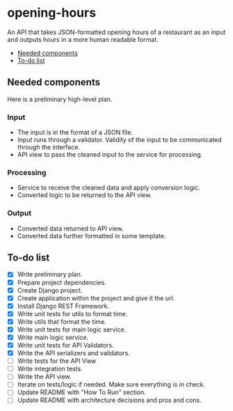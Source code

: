 # opening-hours
An API that takes JSON-formatted opening hours of a restaurant as an input and outputs hours in a more human readable format.

* [Needed components](#needed-components)
* [To-do list](#to-do-list)

## Needed components
Here is a preliminary high-level plan.

### Input
* The input is in the format of a JSON file.
* Input runs through a validator. Validity of the input to be communicated through the interface.
* API view to pass the cleaned input to the service for processing.

### Processing
* Service to receive the cleaned data and apply conversion logic.
* Converted logic to be returned to the API view.

### Output
* Converted data returned to API view.
* Converted data further formatted in some template. 
 

## To-do list

- [x] Write preliminary plan.
- [x] Prepare project dependencies.
- [x] Create Django project.
- [x] Create application within the project and give it the url.
- [x] Install Django REST Framework.
- [x] Write unit tests for utils to format time.
- [x] Write utils that format the time.
- [x] Write unit tests for main logic service.
- [x] Write main logic service.
- [x] Write unit tests for API Validators.
- [x] Write the API serializers and validators.
- [ ] Write tests for the API View
- [ ] Write integration tests.
- [ ] Write the API view.
- [ ] Iterate on tests/logic if needed. Make sure everything is in check.
- [ ] Update README with "How To Run" section.
- [ ] Update README with architecture decisions and pros and cons.